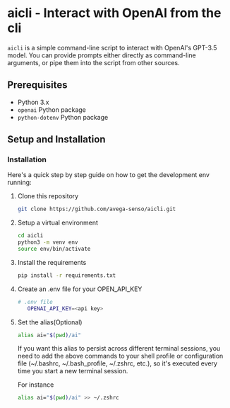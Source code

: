 # aicli - Interact with OpenAI from the cli

`aicli` is a simple command-line script to interact with OpenAI's GPT-3.5 model. You can provide prompts either directly as command-line arguments, or pipe them into the script from other sources.

## Prerequisites

- Python 3.x
- `openai` Python package
- `python-dotenv` Python package

## Setup and Installation
### Installation

Here's a quick step by step guide on how to get the development env running:

1. Clone this repository

    ```bash
    git clone https://github.com/avega-senso/aicli.git
    ```
2. Setup a virtual environment

    ```bash
    cd aicli
    python3 -m venv env
    source env/bin/activate
    ```

3. Install the requirements

    ```bash
    pip install -r requirements.txt
    ```

4. Create an .env file for your OPEN_API_KEY

    ```bash
    # .env file
       OPENAI_API_KEY=<api key>
    ```

5. Set the alias(Optional)

    ```bash
    alias ai="$(pwd)/ai"
    ```

    If you want this alias to persist across different terminal sessions, you need to add the above commands to your shell profile or configuration file (~/.bashrc, ~/.bash_profile, ~/.zshrc, etc.), so it's executed every time you start a new terminal session.

    For instance
    ```bash
    alias ai="$(pwd)/ai" >> ~/.zshrc
    ```